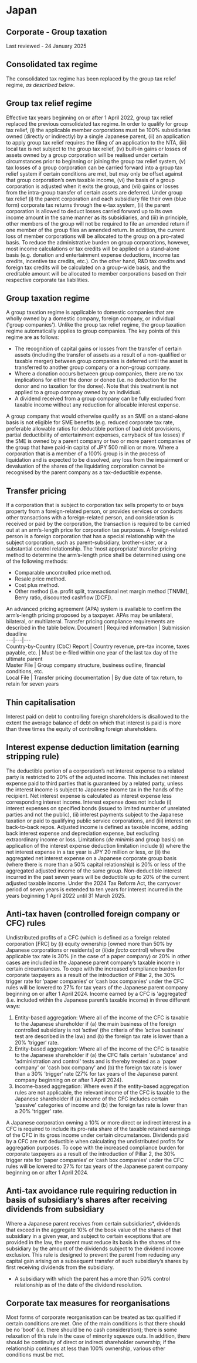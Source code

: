 # Japan
## Corporate - Group taxation
Last reviewed - 24 January 2025
## Consolidated tax regime
The consolidated tax regime has been replaced by the group tax relief regime, _as described below_.
## Group tax relief regime
Effective tax years beginning on or after 1 April 2022, group tax relief replaced the previous consolidated tax regime. In order to qualify for group tax relief, (i) the applicable member corporations must be 100% subsidiaries owned (directly or indirectly) by a single Japanese parent, (ii) an application to apply group tax relief requires the filing of an application to the NTA, (iii) local tax is not subject to the group tax relief, (iv) built-in gains or losses of assets owned by a group corporation will be realised under certain circumstances prior to beginning or joining the group tax relief system, (v) tax losses of a group corporation can be carried forward into a group tax relief system if certain conditions are met, but may only be offset against that group corporation’s own taxable income, (vi) the basis of a group corporation is adjusted when it exits the group, and (vii) gains or losses from the intra-group transfer of certain assets are deferred.
Under group tax relief (i) the parent corporation and each subsidiary file their own (blue form) corporate tax returns through the e-tax system, (ii) the parent corporation is allowed to deduct losses carried forward up to its own income amount in the same manner as its subsidiaries, and (iii) in principle, other members of the group will not be required to file an amended return if one member of the group files an amended return. 
In addition, the current loss of member corporations will be allocated to the group on a pro-rated basis. To reduce the administrative burden on group corporations, however, most income calculations or tax credits will be applied on a stand-alone basis (e.g. donation and entertainment expense deductions, income tax credits, incentive tax credits, etc.). On the other hand, R&D tax credits and foreign tax credits will be calculated on a group-wide basis, and the creditable amount will be allocated to member corporations based on their respective corporate tax liabilities.
## Group taxation regime
A group taxation regime is applicable to domestic companies that are wholly owned by a domestic company, foreign company, or individual ('group companies'). Unlike the group tax relief regime, the group taxation regime automatically applies to group companies.
The key points of this regime are as follows:
  * The recognition of capital gains or losses from the transfer of certain assets (including the transfer of assets as a result of a non-qualified or taxable merger) between group companies is deferred until the asset is transferred to another group company or a non-group company.
  * Where a donation occurs between group companies, there are no tax implications for either the donor or donee (i.e. no deduction for the donor and no taxation for the donee). Note that this treatment is not applied to a group company owned by an individual.
  * A dividend received from a group company can be fully excluded from taxable income without any reduction for allocable interest expense.


A group company that would otherwise qualify as an SME on a stand-alone basis is not eligible for SME benefits (e.g. reduced corporate tax rate, preferable allowable ratios for deductible portion of bad debt provisions, partial deductibility of entertainment expenses, carryback of tax losses) if the SME is owned by a parent company or two or more parent companies of the group that have paid-in capital of JPY 500 million or more.
Where a corporation that is a member of a 100% group is in the process of liquidation and is expected to be dissolved, any loss from the impairment or devaluation of the shares of the liquidating corporation cannot be recognised by the parent company as a tax-deductible expense.
## Transfer pricing
If a corporation that is subject to corporation tax sells property to or buys property from a foreign-related person, or provides services or conducts other transactions with a foreign-related person, and consideration is received or paid by the corporation, the transaction is required to be carried out at an arm’s-length price for corporation tax purposes.
A foreign-related person is a foreign corporation that has a special relationship with the subject corporation, such as parent-subsidiary, brother-sister, or a substantial control relationship.
The ‘most appropriate’ transfer pricing method to determine the arm’s-length price shall be determined using one of the following methods:
  * Comparable uncontrolled price method.
  * Resale price method.
  * Cost plus method.
  * Other method (i.e. profit split, transactional net margin method [TNMM], Berry ratio, discounted cashflow [DCF]).


An advanced pricing agreement (APA) system is available to confirm the arm’s-length pricing proposed by a taxpayer. APAs may be unilateral, bilateral, or multilateral.
Transfer pricing compliance requirements are described in the table below.
Document | Required information | Submission deadline  
---|---|---  
Country-by-Country (CbC) Report | Country revenue, pre-tax income, taxes payable, etc. | Must be e-filed within one year of the last tax day of the ultimate parent  
Master File | Group company structure, business outline, financial conditions, etc.  
Local File | Transfer pricing documentation | By due date of tax return, to retain for seven years  
## Thin capitalisation
Interest paid on debt to controlling foreign shareholders is disallowed to the extent the average balance of debt on which that interest is paid is more than three times the equity of controlling foreign shareholders.
## Interest expense deduction limitation (earning stripping rule)
The deductible portion of a corporation’s net interest expense to a related party is restricted to 20% of the adjusted income. This includes net interest expense paid to third parties that is guaranteed by a related party, unless the interest income is subject to Japanese income tax in the hands of the recipient.
Net interest expense is calculated as interest expense less corresponding interest income. Interest expense does not include (i) interest expenses on specified bonds (issued to limited number of unrelated parties and not the public), (ii) interest payments subject to the Japanese taxation or paid to qualifying public service corporations, and (iii) interest on back-to-back repos.
Adjusted income is defined as taxable income, adding back interest expense and depreciation expense, but excluding extraordinary income or loss.
Limitations (_de minimis_ and group basis) on application of the interest expense deduction limitation include (i) where the net interest expense in a tax year is JPY 20 million or less, or (ii) the aggregated net interest expense on a Japanese corporate group basis (where there is more than a 50% capital relationship) is 20% or less of the aggregated adjusted income of the same group. 
Non-deductible interest incurred in the past seven years will be deductible up to 20% of the current adjusted taxable income. Under the 2024 Tax Reform Act, the carryover period of seven years is extended to ten years for interest incurred in the years beginning 1 April 2022 until 31 March 2025.
## Anti-tax haven (controlled foreign company or CFC) rules
Undistributed profits of a CFC (which is defined as a foreign related corporation [FRC] by (i) equity ownership [owned more than 50% by Japanese corporations or residents] or (ii)_de facto_ control) where the applicable tax rate is 30% (in the case of a paper company) or 20% in other cases are included in the Japanese parent company’s taxable income in certain circumstances. To cope with the increased compliance burden for corporate taxpayers as a result of the introduction of Pillar 2, the 30% trigger rate for ’paper companies‘ or ’cash box companies‘ under the CFC rules will be lowered to 27% for tax years of the Japanese parent company beginning on or after 1 April 2024.
Income earned by a CFC is 'aggregated' (i.e. included within the Japanese parent’s taxable income) in three different ways:
  1. Entity-based aggregation: Where all of the income of the CFC is taxable to the Japanese shareholder if (a) the main business of the foreign controlled subsidiary is not ’active‘ (the criteria of the ’active business‘ test are described in the law) and (b) the foreign tax rate is lower than a 20% ’trigger‘ rate.
  2. Entity-based aggregation: Where all of the income of the CFC is taxable to the Japanese shareholder if (a) the CFC fails certain 'substance' and 'administration and control' tests and is thereby treated as a 'paper company' or 'cash box company' and (b) the foreign tax rate is lower than a 30% ’trigger‘ rate (27% for tax years of the Japanese parent company beginning on or after 1 April 2024).
  3. Income-based aggregation: Where even if the entity-based aggregation rules are not applicable, the relevant income of the CFC is taxable to the Japanese shareholder if (a) income of the CFC includes certain 'passive' categories of income and (b) the foreign tax rate is lower than a 20% 'trigger' rate.


A Japanese corporation owning a 10% or more direct or indirect interest in a CFC is required to include its pro-rata share of the taxable retained earnings of the CFC in its gross income under certain circumstances. Dividends paid by a CFC are not deductible when calculating the undistributed profits for aggregation purposes.
To cope with the increased compliance burden for corporate taxpayers as a result of the introduction of Pillar 2, the 30% trigger rate for ’paper companies‘ or ’cash box companies‘ under the CFC rules will be lowered to 27% for tax years of the Japanese parent company beginning on or after 1 April 2024.
## Anti-tax avoidance rule requiring reduction in basis of subsidiary’s shares after receiving dividends from subsidiary
Where a Japanese parent receives from certain subsidiaries*, dividends that exceed in the aggregate 10% of the book value of the shares of that subsidiary in a given year, and subject to certain exceptions that are provided in the law, the parent must reduce its basis in the shares of the subsidiary by the amount of the dividends subject to the dividend income exclusion. This rule is designed to prevent the parent from reducing any capital gain arising on a subsequent transfer of such subsidiary’s shares by first receiving dividends from the subsidiary.
* A subsidiary with which the parent has a more than 50% control relationship as of the date of the dividend resolution.
## Corporate tax measures for reorganisations
Most forms of corporate reorganisation can be treated as tax qualified if certain conditions are met. One of the main conditions is that there should be no ’boot‘ (i.e. there should be no cash consideration); there is some relaxation of this rule in the case of minority squeeze outs. In addition, there should be continuity of direct or indirect shareholder ownership; if the relationship continues at less than 100% ownership, various other conditions must be met.
